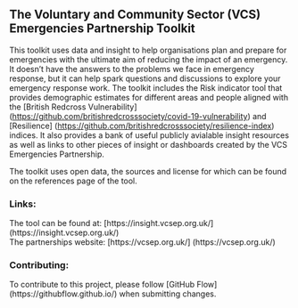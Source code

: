 <h2> The Voluntary and Community Sector (VCS) Emergencies Partnership Toolkit </h2>

This toolkit uses data and insight to help organisations plan and prepare for emergencies with the ultimate aim of reducing the impact of an emergency. It doesn’t have the answers to the problems we face in emergency response, but it can help spark questions and discussions to explore your emergency response work. The toolkit includes the Risk indicator tool that provides demographic estimates for different areas and people aligned with the [British Redcross Vulnerability] (https://github.com/britishredcrosssociety/covid-19-vulnerability) and [Resilience] (https://github.com/britishredcrosssociety/resilience-index) indices. It also provides a bank of useful publicly avialable insight resources as well as links to other pieces of insight or dashboards created by the VCS Emergencies Partnership. 

The toolkit uses open data, the sources and license for which can be found on the references page of the tool.


<h3> Links: </h3>
The tool can be found at: [https://insight.vcsep.org.uk/] (https://insight.vcsep.org.uk/) <br>
The partnerships website: [https://vcsep.org.uk/] (https://vcsep.org.uk/)


<h3> Contributing: </h3>
To contribute to this project, please follow [GitHub Flow](https://githubflow.github.io/) when submitting changes.


